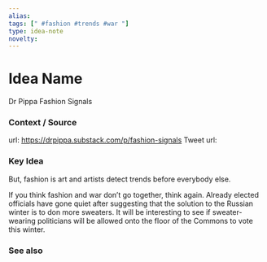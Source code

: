 ```yaml
---
alias: 
tags: [" #fashion #trends #war "]
type: idea-note
novelty: 
---
```

# Idea Name

Dr Pippa
Fashion Signals

### Context / Source
url: https://drpippa.substack.com/p/fashion-signals
Tweet url: 

### Key Idea

But, fashion is art and artists detect trends before everybody else.

If you think fashion and war don’t go together, think again. Already elected officials have gone quiet after suggesting that the solution to the Russian winter is to don more sweaters. It will be interesting to see if sweater-wearing politicians will be allowed onto the floor of the Commons to vote this winter.


### See also

